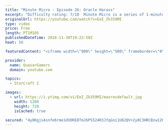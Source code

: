 ```yaml
---
title: "Minute Micro - Episode 26: Oracle Harass"
excerpt: "Difficulty rating: 7/10  Minute Micro is a series of 1-minute videos explaining how to perform common micro techniques. This episode is on oracle harass.  twitch.tv/Quasarprintf  https://www.reddit.com/r/starcraft/comments/a1o9r4/the_curious_case_of_the_oracles_dps/"
originalUrl: https://youtube.com/watch?v=EeI_Zk359MI
type: video
price: Free
length: PT1M10S
publishedDateTime: 2018-11-30T19:22:50Z
heat: 50

featuredContent: "<iframe width=\"800\" height=\"500\" frameborder=\"0\" src=\"https://www.youtube.com/embed/EeI_Zk359MI\" allow=\"accelerometer; autoplay; encrypted-media; gyroscope; picture-in-picture\" allowfullscreen></iframe>"

provider:
  name: QuasarGamers
  domain: youtube.com

topics:
  - StarCraft 2

images:
  - url: https://i.ytimg.com/vi/EeI_Zk359MI/maxresdefault.jpg
    width: 1280
    height: 720
    isCached: true

secured: "4yOKgjsAsnfe6rme1dVDRE8TmJ6PS524R3JfqGni1U62QV+2y8C3HRCBzw12KK38l9FbTstozbegWkpEWWFfCeo7rMQhVpCKPTv/O30tskjjWZkmlk7zp72reDImarKXZxUMp+jG/p4ino7LSxUtNCPMKbnVe1XwD2twRZTQSJ4rnG9zy78zDuZt1z9a08ukyHyM6Su9qNC6fL6vdgyBERxuBvGs4Ndzuk6IvblGkRgJdh0LCg+etPHYbFJf94LVFK2hnwC8LOVx2JYxFUKWLPVHbnO25eyspvLwdfxQBfyxaKtlUPSQydYfCW/02lQju9+jWO+YzKv/yYntzufrbzCa5G0eoSedbZZXLtfq8i1iiW+ERpUSVhfR1yT1e364nS0dxyB2iLUOsLoaMas/PBh6RdhtW5McTFBtWlMHsgc=;2Bi4EnpEBIv8nPiXFdjSLQ=="
---
```


